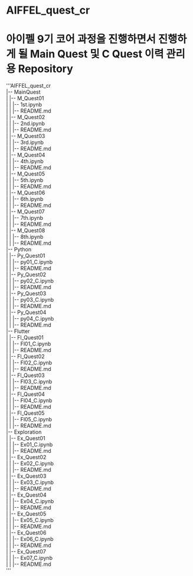 # AIFFEL_quest_cr
# 아이펠 9기 코어 과정을 진행하면서 진행하게 될 Main Quest 및 C Quest 이력 관리용 Repository
'''AIFFEL_quest_cr  
|-- MainQuest  
|   |-- M_Quest01  
|   |   |-- 1st.ipynb  
|   |   |-- README.md  
|   |-- M_Quest02  
|   |   |-- 2nd.ipynb  
|   |   |-- README.md  
|   |-- M_Quest03  
|   |   |-- 3rd.ipynb  
|   |   |-- README.md  
|   |-- M_Quest04  
|   |   |-- 4th.ipynb  
|   |   |-- README.md  
|   |-- M_Quest05  
|   |   |-- 5th.ipynb  
|   |   |-- README.md  
|   |-- M_Quest06  
|   |   |-- 6th.ipynb  
|   |   |-- README.md  
|   |-- M_Quest07  
|   |   |-- 7th.ipynb  
|   |   |-- README.md  
|   |-- M_Quest08  
|   |   |-- 8th.ipynb  
|   |   |-- README.md  
|-- Python  
|   |-- Py_Quest01  
|   |   |-- py01_C.ipynb  
|   |   |-- README.md  
|   |-- Py_Quest02  
|   |   |-- py02_C.ipynb  
|   |   |-- README.md  
|   |-- Py_Quest03  
|   |   |-- py03_C.ipynb  
|   |   |-- README.md  
|   |-- Py_Quest04  
|   |   |-- py04_C.ipynb  
|   |   |-- README.md  
|-- Flutter  
|   |-- Fl_Quest01  
|   |   |-- Fl01_C.ipynb  
|   |   |-- README.md  
|   |-- Fl_Quest02  
|   |   |-- Fl02_C.ipynb  
|   |   |-- README.md  
|   |-- Fl_Quest03  
|   |   |-- Fl03_C.ipynb  
|   |   |-- README.md  
|   |-- Fl_Quest04  
|   |   |-- Fl04_C.ipynb  
|   |   |-- README.md  
|   |-- Fl_Quest05  
|   |   |-- Fl05_C.ipynb  
|   |   |-- README.md  
|-- Exploration  
|   |-- Ex_Quest01  
|   |   |-- Ex01_C.ipynb  
|   |   |-- README.md  
|   |-- Ex_Quest02  
|   |   |-- Ex02_C.ipynb  
|   |   |-- README.md  
|   |-- Ex_Quest03  
|   |   |-- Ex03_C.ipynb  
|   |   |-- README.md  
|   |-- Ex_Quest04  
|   |   |-- Ex04_C.ipynb  
|   |   |-- README.md  
|   |-- Ex_Quest05  
|   |   |-- Ex05_C.ipynb  
|   |   |-- README.md  
|   |-- Ex_Quest06  
|   |   |-- Ex06_C.ipynb  
|   |   |-- README.md  
|   |-- Ex_Quest07  
|   |   |-- Ex07_C.ipynb  
|   |   |-- README.md  
'''

